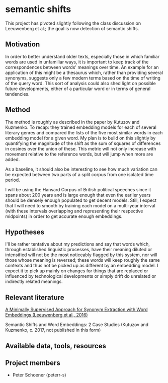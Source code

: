 # semantic shifts

This project has pivoted slightly following the class discussion on Leeuwenberg et al.; the goal is now detection of semantic shifts.

## Motivation

In order to better understand older texts, especially those in which familiar words are used in unfamiliar ways, it is important to keep track of the correspondences between words' meanings over time. An example for an application of this might be a thesaurus which, rather than providing several synonyms, suggests only a few modern terms based on the time of writing of the query word. This sort of analysis could also shed light on possible future developments, either of a particular word or in terms of general tendencies.

## Method

The method is roughly as described in the paper by Kutuzov and Kuzmenko. To recap: they trained embedding models for each of several literary genres and compared the lists of the five most similar words in each embedding model for a given word. My plan is to build on this slightly by quantifying the magnitude of the shift as the sum of squares of differences in cosines over the union of these. This metric will not only increase with movement relative to the reference words, but will jump when more are added.

As a baseline, it should also be interesting to see how much variation can be expected between two parts of a split corpus from one isolated time period.

I will be using the Hansard Corpus of British political speeches since it spans about 200 years and is large enough that even the earlier years should be densely enough populated to get decent models. Still, I expect that I will need to smooth by training each model on a multi-year interval (with these intervals overlapping and representing their respective midpoints) in order to get accurate enough embeddings.

## Hypotheses

I'll be rather tentative about my predictions and say that words which, through established linguistic processes, have their meaning diluted or intensified will not be the most noticeably flagged by this system, nor will those whose meaning is reversed; these words will keep roughly the same contexts and thus not be picked up as different by an embedding model. I expect it to pick up mainly on changes for things that are replaced or influenced by technological developments or simply drift do unrelated or indirectly related meanings.

## Relevant literature 

[A Minimally Supervised Approach for Synonym Extraction with Word Embeddings (Leeuwenberg et al., 2016)](https://ufal.mff.cuni.cz/pbml/105/art-leeuwenberg-et-al.pdf)

Semantic Shifts and Word Embeddings: 2 Case Studies (Kutuzov and Kuzmenko, c. 2017, not published in this form)

## Available data, tools, resources

## Project members

- Peter Schoener (peterr-s)
